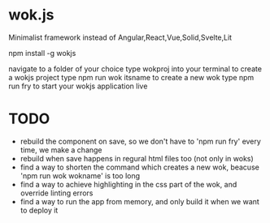 # wok.js                                   
              
Minimalist framework instead of Angular,React,Vue,Solid,Svelte,Lit

npm install -g wokjs

navigate to a folder of your choice
type    wokproj                  into your terminal to create a wokjs project
type    npm run wok itsname      to create a new wok
type    npm run fry              to start your wokjs application live


# TODO
- rebuild the component on save, so we don't have to 'npm run fry' every time, we make a change
- rebuild when save happens in regural html files too (not only in woks) 
- find a way to shorten the command which creates a new wok, beacuse 'npm run wok wokname' is too long 
- find a way to achieve highlighting in the css part of the wok, and override linting errors
- find a way to run the app from memory, and only build it when we want to deploy it
